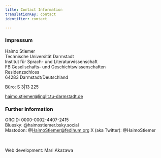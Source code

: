 ```yaml
---
title: Contact Information
translationKey: contact
identifier: contact

---
```


### Impressum

Haimo Stiemer \
Technische Universität Darmstadt \
Institut für Sprach- und Literaturwissenschaft \
FB Gesellschafts- und Geschichtswissenschaften \
Residenzschloss \
64283 Darmstadt/Deutschland

Büro: S 3|13 225

haimo.stiemer@linglit.tu-darmstadt.de


### Further Information

ORCID: 0000-0002-4407-2415 \
Bluesky: @haimostiemer.bsky.social \
Mastodon: @HaimoStiemer@fedihum.org
X (aka Twitter): @HaimoStiemer

\
\
Web development: Mari Akazawa